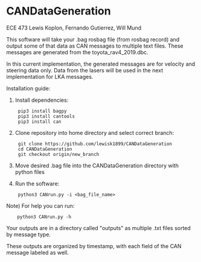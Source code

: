 # CANDataGeneration
ECE 473 Lewis Koplon, Fernando Gutierrez, Will Mund

This software will take your .bag rosbag file (from rosbag record) and output some of that data as CAN messages to multiple text files. 
These messages are generated from the toyota_rav4_2019.dbc.

In this current implementation, the generated messages are for velocity and steering data only.
Data from the lasers will be used in the next implementation for LKA messages.

Installation guide:

1) Install dependencies:

        pip3 install bagpy
        pip3 install cantools
        pip3 install can


2) Clone repository into home directory and select correct branch:

        git clone https://github.com/lewisk1899/CANDataGeneration
        cd CANDataGeneration
        git checkout origin/new_branch


3) Move desired .bag file into the CANDataGeneration directory with python files


4) Run the software:

        python3 CANrun.py -i <bag_file_name>

Note) For help you can run:

        python3 CANrun.py -h




Your outputs are in a directory called "outputs" as multiple .txt files sorted by message type.

These outputs are organized by timestamp, with each field of the CAN message labeled as well.
